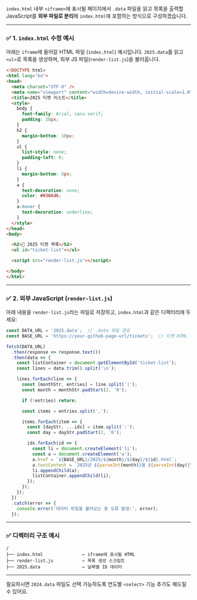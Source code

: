 `index.html` 내부 `<iframe>`에 표시될 페이지에서 `.data` 파일을 읽고 목록을 출력할 JavaScript를 **외부 파일로 분리**해 `index.html`에 포함하는 방식으로 구성하겠습니다.

---

### ✅ 1. `index.html` 수정 예시

아래는 `iframe`에 들어갈 HTML 파일 (`index.html`) 예시입니다.
`2025.data`를 읽고 `<ul>`로 목록을 생성하며, 외부 JS 파일(`render-list.js`)을 불러옵니다.

```html
<!DOCTYPE html>
<html lang="ko">
<head>
  <meta charset="UTF-8" />
  <meta name="viewport" content="width=device-width, initial-scale=1.0"/>
  <title>2025 티켓 리스트</title>
  <style>
    body {
      font-family: Arial, sans-serif;
      padding: 20px;
    }
    h2 {
      margin-bottom: 10px;
    }
    ul {
      list-style: none;
      padding-left: 0;
    }
    li {
      margin-bottom: 6px;
    }
    a {
      text-decoration: none;
      color: #0366d6;
    }
    a:hover {
      text-decoration: underline;
    }
  </style>
</head>
<body>

  <h2>📂 2025 티켓 목록</h2>
  <ul id="ticket-list"></ul>

  <script src="render-list.js"></script>

</body>
</html>
```

---

### ✅ 2. 외부 JavaScript (`render-list.js`)

아래 내용을 `render-list.js`라는 파일로 저장하고, `index.html`과 같은 디렉터리에 두세요:

```javascript
const DATA_URL = '2025.data';  // .data 파일 경로
const BASE_URL = 'https://your-github-page-url/tickets';  // 티켓 HTML 경로

fetch(DATA_URL)
  .then(response => response.text())
  .then(data => {
    const listContainer = document.getElementById('ticket-list');
    const lines = data.trim().split('\n');

    lines.forEach(line => {
      const [monthStr, entries] = line.split('|');
      const month = monthStr.padStart(2, '0');

      if (!entries) return;

      const items = entries.split(',');

      items.forEach(item => {
        const [dayStr, ...ids] = item.split(':');
        const day = dayStr.padStart(2, '0');

        ids.forEach(id => {
          const li = document.createElement('li');
          const a = document.createElement('a');
          a.href = `${BASE_URL}/2025/${month}/${day}/${id}.html`;
          a.textContent = `2025년 ${parseInt(month)}월 ${parseInt(day)}일 (#${id})`;
          li.appendChild(a);
          listContainer.appendChild(li);
        });
      });
    });
  })
  .catch(error => {
    console.error('데이터 파일을 불러오는 중 오류 발생:', error);
  });
```

---

### ✅ 디렉터리 구조 예시

```
/
├── index.html               ← iframe에 표시될 HTML
├── render-list.js           ← 목록 생성 스크립트
├── 2025.data                ← 날짜별 ID 데이터
```

---

필요하시면 `2024.data` 파일도 선택 가능하도록 연도별 `<select>` 기능 추가도 해드릴 수 있어요.

